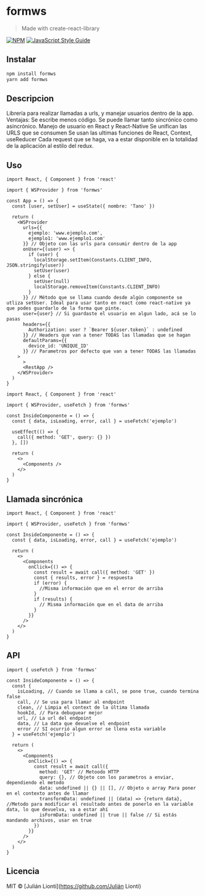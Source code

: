 # formws

> Made with create-react-library

[![NPM](https://img.shields.io/npm/v/formws.svg)](https://www.npmjs.com/package/formws) [![JavaScript Style Guide](https://img.shields.io/badge/code_style-standard-brightgreen.svg)](https://standardjs.com)

## Instalar

```bash
npm install formws
yarn add formws
```

## Descripcion

Librería para realizar llamadas a urls, y manejar usuarios dentro de la app.
Ventajas:
  Se escribe menos código.
  Se puede llamar tanto sincrónico como asincrónico.
  Manejo de usuario en React y React-Native
  Se unifican las URLS que se consumen
  Se usan las ultimas funciones de React, Context, useReducer
  Cada request que se haga, va a estar disponible en la totalidad de la aplicación al estilo del redux.
  
## Uso

```tsx
import React, { Component } from 'react'

import { WSProvider } from 'formws'

const App = () => {
  const [user, setUser] = useState({ nombre: 'Tano' })

  return (
    <WSProvider
      urls={{
        ejemplo: 'www.ejemplo.com',
        ejemplo1: 'www.ejemplo1.com'
      }} // Objeto con las urls para consumir dentro de la app
      onUser={(user) => {
        if (user) {
          localStorage.setItem(Constants.CLIENT_INFO, JSON.stringify(user))
          setUser(user)
        } else {
          setUser(null)
          localStorage.removeItem(Constants.CLIENT_INFO)
        }
      }} // Método que se llama cuando desde algún componente se utliza setUser. Ideal para usar tanto en react como react-native ya que podes guardarlo de la forma que pinte.
      user={user} // Si guardaste el usuario en algun lado, acá se lo pasas
      headers={{
        Authorization: user ? `Bearer ${user.token}` : undefined
      }} // Headers que van a tener TODAS las llamadas que se hagan
      defaultParams={{
        device_id: 'UNIQUE_ID'
      }} // Parametros por defecto que van a tener TODAS las llamadas
    >
      >
      <RestApp />
    </WSProvider>
  )
}
```

```tsx
import React, { Component } from 'react'

import { WSProvider, useFetch } from 'formws'

const InsideComponente = () => {
  const { data, isLoading, error, call } = useFetch('ejemplo')

  useEffect(() => {
    call({ method: 'GET', query: {} })
  }, [])

  return (
    <>
      <Components />
    </>
  )
}
```

## Llamada sincrónica

```tsx
import React, { Component } from 'react'

import { WSProvider, useFetch } from 'formws'

const InsideComponente = () => {
  const { data, isLoading, error, call } = useFetch('ejemplo')

  return (
    <>
      <Components
        onClick={() => {
          const result = await call({ method: 'GET' })
          const { results, error } = respuesta
          if (error) {
            //Misma información que en el error de arriba
          }
          if (results) {
            // Misma información que en el data de arriba
          }
        }}
      />
    </>
  )
}
```

## API

```tsx
import { useFetch } from 'formws'

const InsideComponente = () => {
  const {
    isLoading, // Cuando se llama a call, se pone true, cuando termina false
    call, // Se usa para llamar al endpoint
    clean, // Limpia el context de la última llamada
    hookId, // Para debuguear mejor
    url, // La url del endpoint
    data, // La data que devuelve el endpoint
    error // SI ocurrió algun error se llena esta variable
  } = useFetch('ejemplo')

  return (
    <>
      <Components
        onClick={() => {
          const result = await call({
            method: 'GET' // Metoodo HTTP
            query: {}, // Objeto con los parametros a enviar, dependiendo el metodo
            data: undefined || {} || [], // Objeto o array Para poner en el contexto antes de llamar
            transformData: undefined || (data) => {return data}, //Metodo para modificar el resultado antes de ponerlo en la variable data, lo que devuelva, va a estar ahí
            isFormData: undefined || true || false // Si estás mandando archivos, usar en true
          })
        }}
      />
    </>
  )
}
```

## Licencia

MIT © [Julián Lionti](https://github.com/Julián Lionti)
